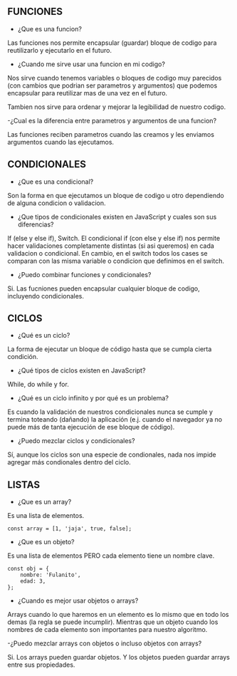 ## FUNCIONES

- ¿Que es una funcion?

Las funciones nos permite encapsular (guardar) bloque de codigo para reutilizarlo
y ejecutarlo en el futuro.

- ¿Cuando me sirve usar una funcion en mi codigo?

Nos sirve cuando tenemos variables o bloques de codigo muy parecidos (con cambios que podrian ser parametros y argumentos) que podemos encapsular para reutilizar mas de una vez en el futuro.

Tambien nos sirve para ordenar y mejorar la legibilidad de nuestro codigo.

-¿Cual es la diferencia entre parametros y argumentos de una funcion?

Las funciones reciben parametros cuando las creamos y les enviamos argumentos cuando las ejecutamos. 

## CONDICIONALES 

- ¿Que es una condicional?

Son la forma en que ejecutamos un bloque de codigo u otro dependiendo de alguna condicion o validacion.

- ¿Que tipos de condicionales existen en JavaScript y cuales son sus diferencias?

If (else y else if), Switch.
El condicional if (con else y else if) nos permite hacer validaciones completamente distintas (si asi queremos) en cada validacion o condicional. En cambio, en el switch todos los cases se comparan con las misma variable o condicion que definimos en el switch.

- ¿Puedo combinar funciones y condicionales?

Si. Las fucniones pueden encapsular cualquier bloque de codigo, incluyendo condicionales. 

## CICLOS

- ¿Qué es un ciclo?

La forma de ejecutar un bloque de código hasta que se cumpla cierta condición.

- ¿Qué tipos de ciclos existen en JavaScript?

While, do while y for.

- ¿Qué es un ciclo infinito y por qué es un problema?

Es cuando la validación de nuestros condicionales nunca se cumple y termina toteando (dañando) la aplicación (e.j. cuando el navegador ya no puede más de tanta ejecución de ese bloque de código).

- ¿Puedo mezclar ciclos y condicionales?

Sí, aunque los ciclos son una especie de condionales, nada nos impide agregar más condionales dentro del ciclo.

## LISTAS

- ¿Que es un array?

Es una lista de elementos.

``` 
const array = [1, 'jaja', true, false];
```

- ¿Que es un objeto?

Es una lista de elementos PERO cada elemento tiene un nombre clave.

``` 
const obj = {
    nombre: 'Fulanito',
    edad: 3,
};
```

- ¿Cuando es mejor usar objetos o arrays?

Arrays cuando lo que haremos en un elemento es lo mismo que en todo los demas (la regla se puede incumplir). Mientras que un objeto cuando los nombres de cada elemento son importantes para nuestro algoritmo.

-¿Puedo mezclar arrays con objetos o incluso objetos con arrays?

Si. Los arrays pueden guardar objetos. Y los objetos pueden guardar arrays entre sus propiedades. 